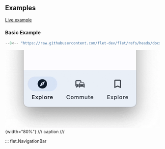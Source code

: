 ## Examples

[Live example](https://flet-controls-gallery.fly.dev/navigation/navigationbar)

### Basic Example

```python
--8<-- "https://raw.githubusercontent.com/flet-dev/flet/refs/heads/docs/sdk/python/examples/controls/navigation-bar/basic.py"
```

![basic](https://raw.githubusercontent.com/flet-dev/flet/docs/sdk/python/examples/python/controls/navigation-bar/media/basic.gif){width="80%"}
/// caption
///

::: flet.NavigationBar
